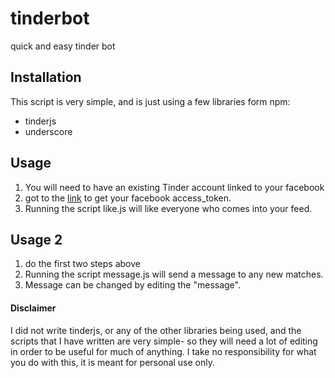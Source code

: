 # tinderbot
quick and easy tinder bot

## Installation
This script is very simple, and is just using a few libraries form npm:
* tinderjs
* underscore

## Usage
1. You will need to have an existing Tinder account linked to your facebook
2. got to the [link](https://www.facebook.com/dialog/oauth?client_id=464891386855067&redirect_uri=https://www.facebook.com/connect/login_success.html&scope=basic_info,email,public_profile,user_about_me,user_activities,user_birthday,user_education_history,user_friends,user_interests,user_likes,user_location,user_photos,user_relationship_details&response_type=token) to get your facebook access_token. 
3. Running the script like.js will like everyone who comes into your feed. 

## Usage 2
1. do the first two steps above
2. Running the script message.js will send a message to any new matches. 
3. Message can be changed by editing the "message". 


#### Disclaimer
I did not write tinderjs, or any of the other libraries being used, and the scripts that I have written are very simple- so they will need a lot of editing in order to be useful for much of anything. I take no responsibility for what you do with this, it is meant for personal use only. 


